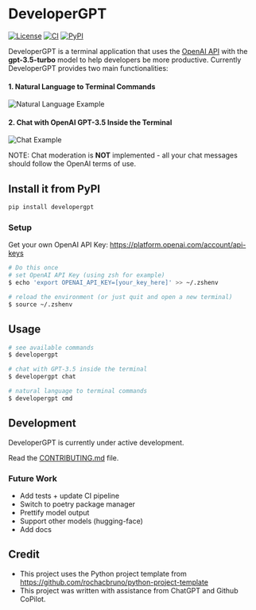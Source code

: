 # DeveloperGPT
[![License](https://img.shields.io/badge/license-MIT-green)](./LICENSE)
[![CI](https://github.com/luo-anthony/DeveloperGPT/actions/workflows/main.yml/badge.svg)](https://github.com/luo-anthony/DeveloperGPT/actions/workflows/main.yml)
[![PyPI](https://img.shields.io/pypi/v/developergpt)](https://pypi.org/project/developergpt/)

<!-- [![codecov](https://codecov.io/gh/luo-anthony/DeveloperGPT/branch/main/graph/badge.svg?token=DeveloperGPT_token_here)](https://codecov.io/gh/luo-anthony/DeveloperGPT) -->

DeveloperGPT is a terminal application that uses the [OpenAI API](https://openai.com/blog/openai-api) with the **gpt-3.5-turbo** model to help developers be more productive. Currently DeveloperGPT provides two main functionalities:
#### 1. Natural Language to Terminal Commands
![Natural Language Example](https://github.com/luo-anthony/DeveloperGPT/raw/main/samples/commandrequest.png)

#### 2. Chat with OpenAI GPT-3.5 Inside the Terminal
![Chat Example](https://github.com/luo-anthony/DeveloperGPT/raw/main/samples/chat.png)

NOTE: Chat moderation is **NOT** implemented - all your chat messages should follow the OpenAI terms of use. 


## Install it from PyPI
```bash
pip install developergpt
```

### Setup
Get your own OpenAI API Key: https://platform.openai.com/account/api-keys

```bash
# Do this once 
# set OpenAI API Key (using zsh for example)
$ echo 'export OPENAI_API_KEY=[your_key_here]' >> ~/.zshenv

# reload the environment (or just quit and open a new terminal)
$ source ~/.zshenv
```

## Usage
```bash
# see available commands
$ developergpt 

# chat with GPT-3.5 inside the terminal 
$ developergpt chat

# natural language to terminal commands
$ developergpt cmd
```

## Development

DeveloperGPT is currently under active development.

Read the [CONTRIBUTING.md](CONTRIBUTING.md) file.

### Future Work
- Add tests + update CI pipeline
- Switch to poetry package manager 
- Prettify model output 
- Support other models (hugging-face)
- Add docs 

## Credit
- This project uses the Python project template from https://github.com/rochacbruno/python-project-template
- This project was written with assistance from ChatGPT and Github CoPilot. 
